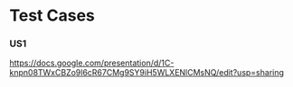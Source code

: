 # Test Cases
### US1
https://docs.google.com/presentation/d/1C-knpn08TWxCBZo9l6cR67CMg9SY9iH5WLXENlCMsNQ/edit?usp=sharing 
